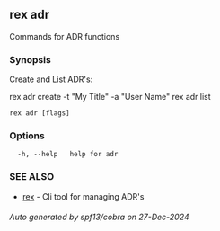 ## rex adr

Commands for ADR functions

### Synopsis

Create and List ADR's:

rex adr create -t "My Title" -a "User Name"
rex adr list

```
rex adr [flags]
```

### Options

```
  -h, --help   help for adr
```

### SEE ALSO

* [rex](rex.md)	 - Cli tool for managing ADR's

###### Auto generated by spf13/cobra on 27-Dec-2024
